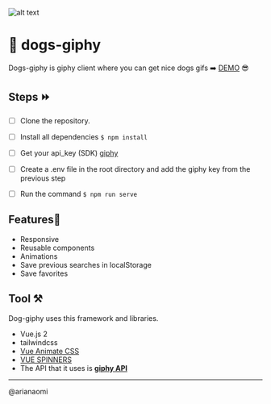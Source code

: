 ![alt text](https://media.giphy.com/media/eYilisUwipOEM/giphy.gif)

# 🐶 dogs-giphy
Dogs-giphy is giphy client where you can get nice dogs gifs ➡️ [DEMO](https://dogs-giphy.vercel.app/)  😎

## Steps ⏩ 


- [ ] Clone the repository.

- [ ] Install all dependencies  `$ npm install`

- [ ] Get your api_key (SDK)   [giphy]( https://developers.giphy.com/)

- [ ] Create a .env file in the root directory and add the giphy key from the previous step

- [ ] Run the command `$ npm run serve`


## Features📝

- Responsive
- Reusable components
- Animations
- Save previous searches in localStorage
- Save favorites

## Tool  ⚒️

Dog-giphy  uses this  framework and libraries.
- Vue.js 2
- tailwindcss
- [Vue Animate CSS](https://jofftiquez.github.io/v-animate-css/)
- [VUE SPINNERS](https://vue-spinners.saeris.io/)
- The API that it uses is **[giphy API]( https://developers.giphy.com/)**

---
@arianaomi

